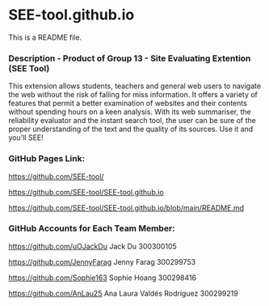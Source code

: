 # SEE-tool.github.io
This is a README file.

### Description - Product of Group 13 - Site Evaluating Extention (SEE Tool)

This extension allows students, teachers and general web users to navigate the web without the risk of falling for miss information. It offers a variety of features that permit a better examination of websites and their contents without spending hours on a keen analysis. With its web summariser, the reliability evaluator and the instant search tool, the user can be sure of the proper understanding of the text and the quality of its sources. Use it and you'll SEE! 

### GitHub Pages Link:

https://github.com/SEE-tool/

https://github.com/SEE-tool/SEE-tool.github.io

https://github.com/SEE-tool/SEE-tool.github.io/blob/main/README.md

### GitHub Accounts for Each Team Member:­



https://github.com/uOJackDu Jack Du 300300105

https://github.com/JennyFarag Jenny Farag 300299753

https://github.com/Sophie163 Sophie Hoang 300298416

https://github.com/AnLau25 Ana Laura Valdés Rodríguez 300299219



